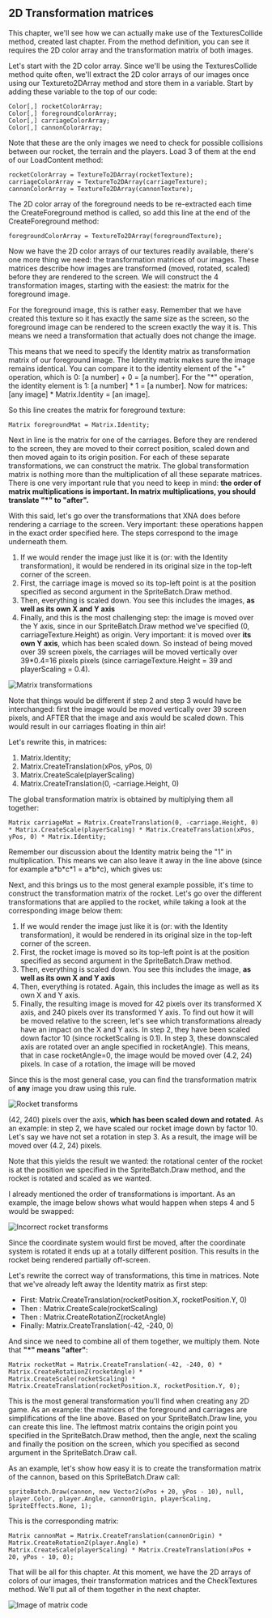 ## 2D Transformation matrices
This chapter, we'll see how we can actually make use of the TexturesCollide method, created last chapter. From the method definition, you can see it requires the 2D color array and the transformation matrix of both images.

Let's start with the 2D color array. Since we'll be using the TexturesCollide method quite often, we'll extract the 2D color arrays of our images once using our Textureto2DArray method and store them in a variable. Start by adding these variable to the top of our code:

    Color[,] rocketColorArray;
    Color[,] foregroundColorArray;
    Color[,] carriageColorArray;
    Color[,] cannonColorArray;

Note that these are the only images we need to check for possible collisions between our rocket, the terrain and the players. Load 3 of them at the end of our LoadContent method:

    rocketColorArray = TextureTo2DArray(rocketTexture);
    carriageColorArray = TextureTo2DArray(carriageTexture);
    cannonColorArray = TextureTo2DArray(cannonTexture);

The 2D color array of the foreground needs to be re-extracted each time the CreateForeground method is called, so add this line at the end of the CreateForeground method:

    foregroundColorArray = TextureTo2DArray(foregroundTexture);

Now we have the 2D color arrays of our textures readily available, there's one more thing we need: the transformation matrices of our images. These matrices describe how images are transformed (moved, rotated, scaled) before they are rendered to the screen. We will construct the 4 transformation images, starting with the easiest: the matrix for the foreground image.

For the foreground image, this is rather easy. Remember that we have created this texture so it has exactly the same size as the screen, so the foreground image can be rendered to the screen exactly the way it is. This means we need a transformation that actually does not change the image.

This means that we need to specify the Identity matrix as transformation matrix of our foreground image. The Identity matrix makes sure the image remains identical. You can compare it to the identity element of the "+" operation, which is 0: [a number] + 0 = [a number]. For the "\*" operation, the identity element is 1: [a number] \* 1 = [a number]. Now for matrices: [any image] \* Matrix.Identity = [an image].

So this line creates the matrix for foreground texture:

    Matrix foregroundMat = Matrix.Identity;

Next in line is the matrix for one of the carriages. Before they are rendered to the screen, they are moved to their correct position, scaled down and then moved again to its origin position. For each of these separate transformations, we can construct the matrix. The global transformation matrix is nothing more than the multiplication of all these separate matrices. There is one very important rule that you need to keep in mind: __the order of matrix multiplications is important. In matrix multiplications, you should translate "\*" to "after".__

With this said, let's go over the transformations that XNA does before rendering a carriage to the screen. Very important: these operations happen in the exact order specified here. The steps correspond to the image underneath them.

1. If we would render the image just like it is (or: with the Identity transformation), it would be rendered in its original size in the top-left corner of the screen.
2. First, the carriage image is moved so its top-left point is at the position specified as second argument in the SpriteBatch.Draw method.
3. Then, everything is scaled down. You see this includes the images, __as well as its own X and Y axis__
4. Finally, and this is the most challenging step: the image is moved over the Y axis, since in our SpriteBatch.Draw method we've specified (0, carriageTexture.Height) as origin. Very important: it is moved over __its own Y axis__, which has been scaled down. So instead of being moved over 39 screen pixels, the carriages will be moved vertically over 39*0.4=16 pixels pixels (since carriageTexture.Height = 39 and playerScaling = 0.4).

![Matrix transformations](images/Riemer/2DSeries1/matrix_transformations.png "Matrix transformations")

Note that things would be different if step 2 and step 3 would have be interchanged: first the image would be moved vertically over 39 screen pixels, and AFTER that the image and axis would be scaled down. This would result in our carriages floating in thin air!

Let's rewrite this, in matrices:

1. Matrix.Identity;
2. Matrix.CreateTranslation(xPos, yPos, 0)
3. Matrix.CreateScale(playerScaling)
4. Matrix.CreateTranslation(0, -carriage.Height, 0)

The global transformation matrix is obtained by multiplying them all together:

    Matrix carriageMat = Matrix.CreateTranslation(0, -carriage.Height, 0) * Matrix.CreateScale(playerScaling) * Matrix.CreateTranslation(xPos, yPos, 0) * Matrix.Identity;

Remember our discussion about the Identity matrix being the "1" in multiplication. This means we can also leave it away in the line above (since for example a\*b\*c\*1 = a\*b\*c), which gives us:

Next, and this brings us to the most general example possible, it's time to construct the transformation matrix of the rocket. Let's go over the different transformations that are applied to the rocket, while taking a look at the corresponding image below them:

1. If we would render the image just like it is (or: with the Identity transformation), it would be rendered in its original size in the top-left corner of the screen.
2. First, the rocket image is moved so its top-left point is at the position specified as second argument in the SpriteBatch.Draw method.
3. Then, everything is scaled down. You see this includes the image, __as well as its own X and Y axis__
4. Then, everything is rotated. Again, this includes the image as well as its own X and Y axis.
5. Finally, the resulting image is moved for 42 pixels over its transformed X axis, and 240 pixels over its transformed Y axis. To find out how it will be moved relative to the screen, let's see which transformations already have an impact on the X and Y axis. In step 2, they have been scaled down factor 10 (since rocketScaling is 0.1). In step 3, these downscaled axis are rotated over an angle specified in rocketAngle). This means, that in case rocketAngle=0, the image would be moved over (4.2, 24) pixels. In case of a rotation, the image will be moved

Since this is the most general case, you can find the transformation matrix of __any__ image you draw using this rule.

![Rocket transforms](images/Riemer/2DSeries1/rocket_transform.png "Rocket transforms")

(42, 240) pixels over the axis, __which has been scaled down and rotated__. As an example: in step 2, we have scaled our rocket image down by factor 10. Let's say we have not set a rotation in step 3. As a result, the image will be moved over (4.2, 24) pixels.

Note that this yields the result we wanted: the rotational center of the rocket is at the position we specified in the SpriteBatch.Draw method, and the rocket is rotated and scaled as we wanted.

I already mentioned the order of transformations is important. As an example, the image below shows what would happen when steps 4 and 5 would be swapped:

![Incorrect rocket transforms](images/Riemer/2DSeries1/rocket_transform_incorrect.png "Incorrect rocket transforms")

Since the coordinate system would first be moved, after the coordinate system is rotated it ends up at a totally different position. This results in the rocket being rendered partially off-screen.

Let's rewrite the correct way of transformations, this time in matrices. Note that we've already left away the Identity matrix as first step:

- First: Matrix.CreateTranslation(rocketPosition.X, rocketPosition.Y, 0)
- Then : Matrix.CreateScale(rocketScaling)
- Then : Matrix.CreateRotationZ(rocketAngle)
- Finally: Matrix.CreateTranslation(-42, -240, 0)

And since we need to combine all of them together, we multiply them. Note that __"\*" means "after"__:

    Matrix rocketMat = Matrix.CreateTranslation(-42, -240, 0) * Matrix.CreateRotationZ(rocketAngle) * Matrix.CreateScale(rocketScaling) * Matrix.CreateTranslation(rocketPosition.X, rocketPosition.Y, 0);

This is the most general transformation you'll find when creating any 2D game. As an example: the matrices of the foreground and carriages are simplifications of the line above. Based on your SpriteBatch.Draw line, you can create this line. The leftmost matrix contains the origin point you specified in the SpriteBatch.Draw method, then the angle, next the scaling and finally the position on the screen, which you specified as second argument in the SpriteBatch.Draw call.

As an example, let's show how easy it is to create the transformation matrix of the cannon, based on this SpriteBatch.Draw call:

    spriteBatch.Draw(cannon, new Vector2(xPos + 20, yPos - 10), null, player.Color, player.Angle, cannonOrigin, playerScaling, SpriteEffects.None, 1);

This is the corresponding matrix:

    Matrix cannonMat = Matrix.CreateTranslation(cannonOrigin) * Matrix.CreateRotationZ(player.Angle) * Matrix.CreateScale(playerScaling) * Matrix.CreateTranslation(xPos + 20, yPos - 10, 0);

That will be all for this chapter. At this moment, we have the 2D arrays of colors of our images, their transformation matrices and the CheckTextures method. We'll put all of them together in the next chapter.

![Image of matrix code](images/Riemer/2DSeries1/code_image.jpg "Image of matrix code")